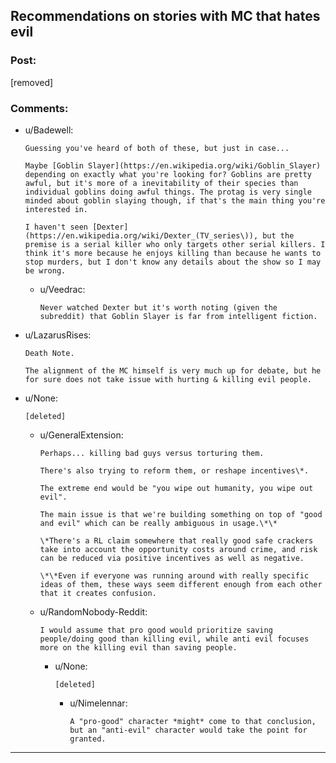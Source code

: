 ## Recommendations on stories with MC that hates evil

### Post:

[removed]

### Comments:

- u/Badewell:
  ```
  Guessing you've heard of both of these, but just in case...

  Maybe [Goblin Slayer](https://en.wikipedia.org/wiki/Goblin_Slayer) depending on exactly what you're looking for? Goblins are pretty awful, but it's more of a inevitability of their species than individual goblins doing awful things. The protag is very single minded about goblin slaying though, if that's the main thing you're interested in.

  I haven't seen [Dexter](https://en.wikipedia.org/wiki/Dexter_(TV_series\)), but the premise is a serial killer who only targets other serial killers. I think it's more because he enjoys killing than because he wants to stop murders, but I don't know any details about the show so I may be wrong.
  ```

  - u/Veedrac:
    ```
    Never watched Dexter but it's worth noting (given the subreddit) that Goblin Slayer is far from intelligent fiction.
    ```

- u/LazarusRises:
  ```
  Death Note.

  The alignment of the MC himself is very much up for debate, but he for sure does not take issue with hurting & killing evil people.
  ```

- u/None:
  ```
  [deleted]
  ```

  - u/GeneralExtension:
    ```
    Perhaps... killing bad guys versus torturing them.

    There's also trying to reform them, or reshape incentives\*.

    The extreme end would be "you wipe out humanity, you wipe out evil".

    The main issue is that we're building something on top of "good and evil" which can be really ambiguous in usage.\*\*

    \*There's a RL claim somewhere that really good safe crackers take into account the opportunity costs around crime, and risk can be reduced via positive incentives as well as negative.

    \*\*Even if everyone was running around with really specific ideas of them, these ways seem different enough from each other that it creates confusion.
    ```

  - u/RandomNobody-Reddit:
    ```
    I would assume that pro good would prioritize saving people/doing good than killing evil, while anti evil focuses more on the killing evil than saving people.
    ```

    - u/None:
      ```
      [deleted]
      ```

      - u/Nimelennar:
        ```
        A "pro-good" character *might* come to that conclusion, but an "anti-evil" character would take the point for granted.
        ```

---

